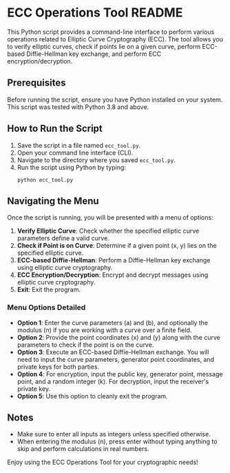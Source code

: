 
# ECC Operations Tool README

This Python script provides a command-line interface to perform various operations related to Elliptic Curve Cryptography (ECC). The tool allows you to verify elliptic curves, check if points lie on a given curve, perform ECC-based Diffie-Hellman key exchange, and perform ECC encryption/decryption.

## Prerequisites

Before running the script, ensure you have Python installed on your system. This script was tested with Python 3.8 and above.

## How to Run the Script

1. Save the script in a file named `ecc_tool.py`.
2. Open your command line interface (CLI).
3. Navigate to the directory where you saved `ecc_tool.py`.
4. Run the script using Python by typing:
   ```
   python ecc_tool.py
   ```

## Navigating the Menu

Once the script is running, you will be presented with a menu of options:

1. **Verify Elliptic Curve**: Check whether the specified elliptic curve parameters define a valid curve.
2. **Check if Point is on Curve**: Determine if a given point (x, y) lies on the specified elliptic curve.
3. **ECC-based Diffie-Hellman**: Perform a Diffie-Hellman key exchange using elliptic curve cryptography.
4. **ECC Encryption/Decryption**: Encrypt and decrypt messages using elliptic curve cryptography.
5. **Exit**: Exit the program.

### Menu Options Detailed

- **Option 1**: Enter the curve parameters \(a\) and \(b\), and optionally the modulus \(n\) if you are working with a curve over a finite field.
- **Option 2**: Provide the point coordinates \(x\) and \(y\) along with the curve parameters to check if the point is on the curve.
- **Option 3**: Execute an ECC-based Diffie-Hellman exchange. You will need to input the curve parameters, generator point coordinates, and private keys for both parties.
- **Option 4**: For encryption, input the public key, generator point, message point, and a random integer \(k\). For decryption, input the receiver's private key.
- **Option 5**: Use this option to cleanly exit the program.

## Notes

- Make sure to enter all inputs as integers unless specified otherwise.
- When entering the modulus \(n\), press enter without typing anything to skip and perform calculations in real numbers.

Enjoy using the ECC Operations Tool for your cryptographic needs!
